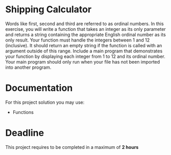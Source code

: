 # Shipping Calculator

Words like first, second and third are referred to as ordinal numbers. In this exercise, you will write a function that takes an integer as its only parameter and returns a string containing the appropriate English ordinal number as its only result. Your function must handle the integers between 1 and 12 (inclusive). It should return an empty string if the function is called with an argument outside of this range. Include a main program that demonstrates your function by displaying each integer from 1 to 12 and its ordinal number. Your main program should only run when your file has
not been imported into another program.

# Documentation

For this project solution you may use:

- Functions

# Deadline

This project requires to be completed in a maximum of **2 hours**
